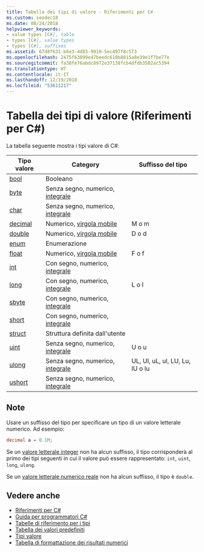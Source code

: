 ```yaml
---
title: Tabella dei tipi di valore - Riferimenti per C#
ms.custom: seodec18
ms.date: 08/24/2018
helpviewer_keywords:
- value types [C#], table
- types [C#], value types
- types [C#], suffixes
ms.assetid: 67d8f631-b6e3-4d83-9910-5ec497f8c5f3
ms.openlocfilehash: 2475f63099e47beedc610b8815a8e39e1f7be77e
ms.sourcegitcommit: fa38fe76abdc8972e37138fcb4dfdb3502ac5394
ms.translationtype: HT
ms.contentlocale: it-IT
ms.lasthandoff: 12/19/2018
ms.locfileid: "53611217"
---
```

# <a name="value-types-table-c-reference"></a>Tabella dei tipi di valore (Riferimenti per C#)

La tabella seguente mostra i tipi valore di C#:

|Tipo valore|Category|Suffisso del tipo|
|----------------|--------------|-----------------|
|[bool](bool.md)|Booleano||
|[byte](byte.md)|Senza segno, numerico, [integrale](integral-types-table.md)||
|[char](char.md)|Senza segno, numerico, [integrale](integral-types-table.md)||
|[decimal](decimal.md)|Numerico, [virgola mobile](floating-point-types-table.md)|M o m|
|[double](double.md)|Numerico, [virgola mobile](floating-point-types-table.md)|D o d|
|[enum](enum.md)|Enumerazione||
|[float](float.md)|Numerico, [virgola mobile](floating-point-types-table.md)|F o f|
|[int](int.md)|Con segno, numerico, [integrale](integral-types-table.md)||
|[long](long.md)|Con segno, numerico, [integrale](integral-types-table.md)|L o l|
|[sbyte](sbyte.md)|Con segno, numerico, [integrale](integral-types-table.md)||
|[short](short.md)|Con segno, numerico, [integrale](integral-types-table.md)||
|[struct](struct.md)|Struttura definita dall'utente||
|[uint](uint.md)|Senza segno, numerico, [integrale](integral-types-table.md)|U o u|
|[ulong](ulong.md)|Senza segno, numerico, [integrale](integral-types-table.md)|UL, Ul, uL, ul, LU, Lu, lU o lu|
|[ushort](ushort.md)|Senza segno, numerico, [integrale](integral-types-table.md)||

## <a name="remarks"></a>Note

Usare un suffisso del tipo per specificare un tipo di un valore letterale numerico. Ad esempio:

```csharp
decimal a = 0.1M;
```

Se un [valore letterale integer](~/_csharplang/spec/lexical-structure.md#integer-literals) non ha alcun suffisso, il tipo corrisponderà al primo dei tipi seguenti in cui il valore può essere rappresentato: `int`, `uint`, `long`, `ulong`.

Se un [valore letterale numerico reale](~/_csharplang/spec/lexical-structure.md#real-literals) non ha alcun suffisso, il tipo è `double`.

## <a name="see-also"></a>Vedere anche

- [Riferimenti per C#](../index.md)
- [Guida per programmatori C#](../../programming-guide/index.md)
- [Tabelle di riferimento per i tipi](reference-tables-for-types.md)
- [Tabella dei valori predefiniti](default-values-table.md)
- [Tipi valore](value-types.md)
- [Tabella di formattazione dei risultati numerici](formatting-numeric-results-table.md)